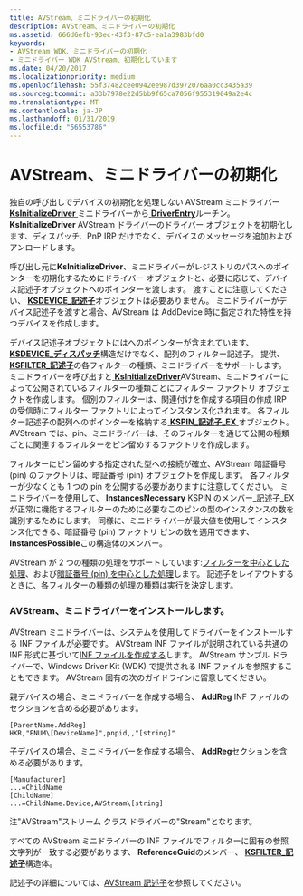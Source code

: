 ```yaml
---
title: AVStream、ミニドライバーの初期化
description: AVStream、ミニドライバーの初期化
ms.assetid: 666d6efb-93ec-43f3-87c5-ea1a3983bfd0
keywords:
- AVStream WDK、ミニドライバーの初期化
- ミニドライバー WDK AVStream、初期化しています
ms.date: 04/20/2017
ms.localizationpriority: medium
ms.openlocfilehash: 55f37482cee0942ee987d3972076aa0cc3435a39
ms.sourcegitcommit: a33b7978e22d5bb9f65ca7056f955319049a2e4c
ms.translationtype: MT
ms.contentlocale: ja-JP
ms.lasthandoff: 01/31/2019
ms.locfileid: "56553786"
---
```

# <a name="initializing-an-avstream-minidriver"></a>AVStream、ミニドライバーの初期化





独自の呼び出しでデバイスの初期化を処理しない AVStream ミニドライバー [ **KsInitializeDriver** ](https://msdn.microsoft.com/library/windows/hardware/ff562683)ミニドライバーから[ **DriverEntry**](https://msdn.microsoft.com/library/windows/hardware/ff554081)ルーチン。 **KsInitializeDriver** AVStream ドライバーのドライバー オブジェクトを初期化します、ディスパッチ、PnP IRP だけでなく、デバイスのメッセージを追加およびアンロードします。

呼び出し元に**KsInitializeDriver**、ミニドライバーがレジストリのパスへのポインターを初期化するためにドライバー オブジェクトと、必要に応じて、デバイス記述子オブジェクトへのポインターを渡します。 渡すことに注意してください、 [ **KSDEVICE\_記述子**](https://msdn.microsoft.com/library/windows/hardware/ff561691)オブジェクトは必要ありません。 ミニドライバーがデバイス記述子を渡すと場合、AVStream は AddDevice 時に指定された特性を持つデバイスを作成します。

デバイス記述子オブジェクトにはへのポインターが含まれています、 [ **KSDEVICE\_ディスパッチ**](https://msdn.microsoft.com/library/windows/hardware/ff561693)構造だけでなく、配列のフィルター記述子。 提供、 [ **KSFILTER\_記述子**](https://msdn.microsoft.com/library/windows/hardware/ff562553)の各フィルターの種類、ミニドライバーをサポートします。 ミニドライバーを呼び出すと[ **KsInitializeDriver**](https://msdn.microsoft.com/library/windows/hardware/ff562683)AVStream、ミニドライバーによって公開されているフィルターの種類ごとにフィルター ファクトリ オブジェクトを作成します。 個別のフィルターは、関連付けを作成する項目の作成 IRP の受信時にフィルター ファクトリによってインスタンス化されます。 各フィルター記述子の配列へのポインターを格納する[ **KSPIN\_記述子\_EX** ](https://msdn.microsoft.com/library/windows/hardware/ff563534)オブジェクト。 AVStream では、pin、ミニドライバーは、そのフィルターを通じて公開の種類ごとに関連するフィルターをピン留めするファクトリを作成します。

フィルターにピン留めする指定された型への接続が確立、AVStream 暗証番号 (pin) のファクトリは、暗証番号 (pin) オブジェクトを作成します。 各フィルターが少なくとも 1 つの pin を公開する必要がありますに注意してください。 ミニドライバーを使用して、 **InstancesNecessary** KSPIN のメンバー\_記述子\_EX が正常に機能するフィルターのために必要なこのピンの型のインスタンスの数を識別するためにします。 同様に、ミニドライバーが最大値を使用してインスタンス化できる、暗証番号 (pin) ファクトリ ピンの数を適用できます、 **InstancesPossible**この構造体のメンバー。

AVStream が 2 つの種類の処理をサポートしています:[フィルターを中心とした処理](filter-centric-processing.md)、および[暗証番号 (pin) を中心とした処理](pin-centric-processing.md)します。 記述子をレイアウトするときに、各フィルターの種類の処理の種類は実行を決定します。

### <a name="installing-an-avstream-minidriver"></a>AVStream、ミニドライバーをインストールします。

AVStream ミニドライバーは、システムを使用してドライバーをインストールする INF ファイルが必要です。 AVStream INF ファイルが説明されている共通の INF 形式に基づいて[INF ファイルを作成する](https://msdn.microsoft.com/library/windows/hardware/ff549520)します。 AVStream サンプル ドライバーで、Windows Driver Kit (WDK) で提供される INF ファイルを参照することもできます。 AVStream 固有の次のガイドラインに留意してください。

親デバイスの場合、ミニドライバーを作成する場合、 **AddReg** INF ファイルのセクションを含める必要があります。

```INF
[ParentName.AddReg]
HKR,"ENUM\[DeviceName]",pnpid,,"[string]"
```

子デバイスの場合、ミニドライバーを作成する場合、 **AddReg**セクションを含める必要があります。

```INF
[Manufacturer]
...=ChildName
[ChildName]
...=ChildName.Device,AVStream\[string]
```

注"AVStream"ストリーム クラス ドライバーの"Stream"となります。

すべての AVStream ミニドライバーの INF ファイルでフィルターに固有の参照文字列が一致する必要があります、 **ReferenceGuid**のメンバー、 [ **KSFILTER\_記述子**](https://msdn.microsoft.com/library/windows/hardware/ff562553)構造体。

記述子の詳細については、[AVStream 記述子](avstream-descriptors.md)を参照してください。
